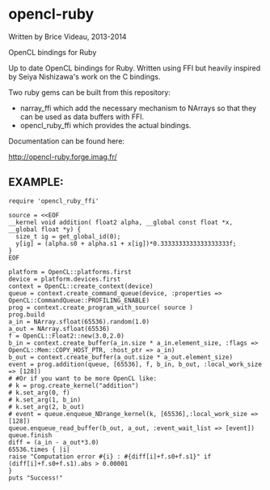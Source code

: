opencl-ruby
===========

Written by Brice Videau, 2013-2014

OpenCL bindings for Ruby

Up to date OpenCL bindings for Ruby. Written using FFI but heavily inspired by Seiya Nishizawa's work on the C bindings.

Two ruby gems can be built from this repository:

- narray_ffi which add the necessary mechanism to NArrays so that they can be used as data buffers with FFI.
- opencl_ruby_ffi which provides the actual bindings.

Documentation can be found here:

http://opencl-ruby.forge.imag.fr/

EXAMPLE:
--------

    require 'opencl_ruby_ffi'

    source = <<EOF
    __kernel void addition( float2 alpha, __global const float *x, __global float *y) {
      size_t ig = get_global_id(0);
      y[ig] = (alpha.s0 + alpha.s1 + x[ig])*0.3333333333333333333f;
    }
    EOF

    platform = OpenCL::platforms.first
    device = platform.devices.first
    context = OpenCL::create_context(device)
    queue = context.create_command_queue(device, :properties => OpenCL::CommandQueue::PROFILING_ENABLE)
    prog = context.create_program_with_source( source )
    prog.build
    a_in = NArray.sfloat(65536).random(1.0)
    a_out = NArray.sfloat(65536)
    f = OpenCL::Float2::new(3.0,2.0)
    b_in = context.create_buffer(a_in.size * a_in.element_size, :flags => OpenCL::Mem::COPY_HOST_PTR, :host_ptr => a_in)
    b_out = context.create_buffer(a_out.size * a_out.element_size)
    event = prog.addition(queue, [65536], f, b_in, b_out, :local_work_size => [128])
    # #Or if you want to be more OpenCL like:
    # k = prog.create_kernel("addition")
    # k.set_arg(0, f)
    # k.set_arg(1, b_in)
    # k.set_arg(2, b_out)
    # event = queue.enqueue_NDrange_kernel(k, [65536],:local_work_size => [128])
    queue.enqueue_read_buffer(b_out, a_out, :event_wait_list => [event])
    queue.finish
    diff = (a_in - a_out*3.0)
    65536.times { |i|
    raise "Computation error #{i} : #{diff[i]+f.s0+f.s1}" if (diff[i]+f.s0+f.s1).abs > 0.00001
    }
    puts "Success!"

